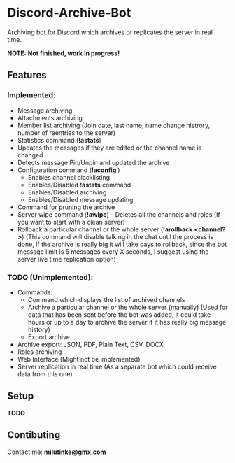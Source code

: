 # Discord-Archive-Bot

Archiving bot for Discord which archives or replicates the server in real time.

**NOTE: Not finished, work in progress!**

## Features

### Implemented:

- Message archiving
- Attachments archiving
- Member list archiving (Join date, last name, name change histrory, number of reentries to the server)
- Statistics command (**!astats**)
- Updates the messages if they are edited or the channel name is changed
- Detects message Pin/Unpin and updated the archive
- Configuration command (**!aconfig <key> <value>**)
  - Enables channel blacklisting
  - Enables/Disabled **!astats** command
  - Enables/Disabled archiving
  - Enables/Disabled message updating
- Command for pruning the archive
- Server wipe command (**!awipe**) - Deletes all the channels and roles (If you want to start with a clean server)
- Rollback a particular channel or the whole server (**!arollback <channel?>**) (This command will disable talking in the chat until the process is done, if the archive is really big it will take days to rollback, since the bot message limit is 5 messages every X seconds, I suggest using the server live time replication option)

### TODO (Unimplemented):

- Commands:
  - Command which displays the list of archived channels
  - Archive a particular channel or the whole server (manually) (Used for data that has been sent before the bot was added, it could take hours or up to a day to archive the server if it has really big message history)
  - Export archive
- Archive export: JSON, PDF, Plain Text, CSV, DOCX
- Roles archiving
- Web Interface (Might not be implemented)
- Server replication in real time (As a separate bot which could receive data from this one)

## Setup

**TODO**

## Contibuting

Contact me: **milutinke@gmx.com**
